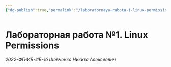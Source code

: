```yaml
---
{"dg-publish":true,"permalink":"/laboratornaya-rabota-1-linux-permissions/","dgShowFileTree":true}
---
```


# Лабораторная работа №1. Linux Permissions

*2022-ФГиИБ-ИБ-1б Шевченко Никита Алексеевич*

